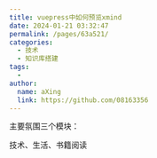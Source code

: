 ```yaml
---
title: vuepress中如何预览xmind
date: 2024-01-21 03:32:47
permalink: /pages/63a521/
categories:
  - 技术
  - 知识库搭建
tags:
  - 
author: 
  name: aXing
  link: https://github.com/08163356
---
```

主要氛围三个模块：

技术、生活、书籍阅读

